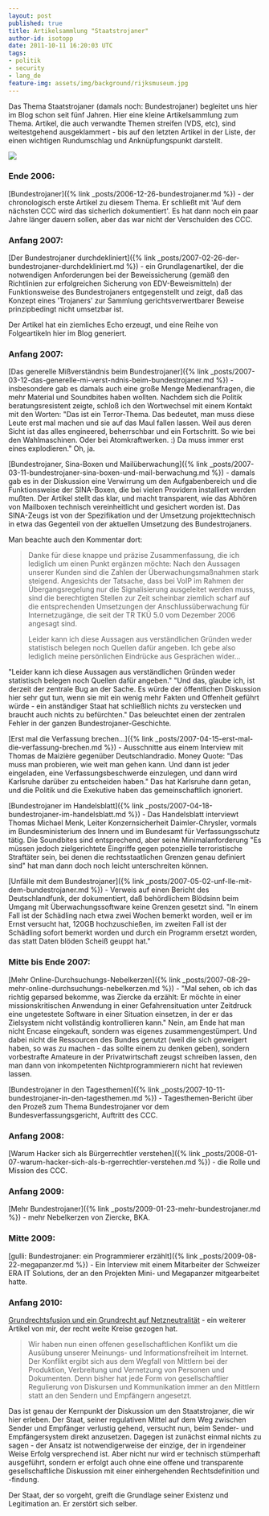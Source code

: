 ```yaml
---
layout: post
published: true
title: Artikelsammlung "Staatstrojaner"
author-id: isotopp
date: 2011-10-11 16:20:03 UTC
tags:
- politik
- security
- lang_de
feature-img: assets/img/background/rijksmuseum.jpg
---
```


Das Thema Staatstrojaner (damals noch: Bundestrojaner) begleitet uns hier im
Blog schon seit fünf Jahren. Hier eine kleine Artikelsammlung zum Thema.
Artikel, die auch verwandte Themen streifen (VDS, etc), sind weitestgehend
ausgeklammert - bis auf den letzten Artikel in der Liste, der einen
wichtigen Rundumschlag und Anknüpfungspunkt darstellt.

![](/uploads/bundestrojaner.jpg)

### Ende 2006:

[Bundestrojaner]({% link _posts/2006-12-26-bundestrojaner.md %}) - der
chronologisch erste Artikel zu diesem Thema. Er schließt mit 'Auf dem
nächsten CCC wird das sicherlich dokumentiert'. Es hat dann noch ein paar
Jahre länger dauern sollen, aber das war nicht der Verschulden des CCC.

### Anfang 2007:

[Der Bundestrojaner durchdekliniert]({% link _posts/2007-02-26-der-bundestrojaner-durchdekliniert.md %}) - 
ein Grundlagenartikel, der die notwendigen Anforderungen bei der
Beweissicherung (gemäß den Richtlinien zur erfolgreichen Sicherung von
EDV-Beweismitteln) der Funktionsweise des Bundestrojaners entgegenstellt und
zeigt, daß das Konzept eines 'Trojaners' zur Sammlung gerichtsverwertbarer
Beweise prinzipbedingt nicht umsetzbar ist.

Der Artikel hat ein ziemliches Echo erzeugt, und eine Reihe von
Folgeartikeln hier im Blog generiert.

### Anfang 2007:

[Das generelle Mißverständnis beim Bundestrojaner]({% link _posts/2007-03-12-das-generelle-mi-verst-ndnis-beim-bundestrojaner.md %}) -
insbesondere gab es damals auch eine große Menge Medienanfragen, die mehr
Material und Soundbites haben wollten. Nachdem sich die Politik
beratungsresistent zeigte, schloß ich den Wortwechsel mit einem Kontakt mit
den Worten: "Das ist ein Terror-Thema. Das bedeutet, man muss diese Leute
erst mal machen und sie auf das Maul fallen lassen. Weil aus deren Sicht ist
das alles engineered, beherrschbar und ein Fortschritt. So wie bei den
Wahlmaschinen. Oder bei Atomkraftwerken. :) Da muss immer erst eines
explodieren." Oh, ja.

[Bundestrojaner, Sina-Boxen und Mailüberwachung]({% link _posts/2007-03-11-bundestrojaner-sina-boxen-und-mail-berwachung.md %}) - 
damals gab es in der Diskussion eine Verwirrung um den Aufgabenbereich und
die Funktionsweise der SINA-Boxen, die bei vielen Providern installiert
werden mußten. Der Artikel stellt das klar, und macht transparent, wie das
Abhören von Mailboxen technisch vereinheitlicht und gesichert worden ist.
Das SINA-Zeugs ist von der Spezifikation und der Umsetzung projekttechnisch
in etwa das Gegenteil von der aktuellen Umsetzung des Bundestrojaners.

Man beachte auch den Kommentar dort: 

> Danke für diese knappe und präzise Zusammenfassung, die ich lediglich um
> einen Punkt ergänzen möchte: Nach den Aussagen unserer Kunden sind die
> Zahlen der Überwachungsmaßnahmen stark steigend. Angesichts der Tatsache,
> dass bei VoIP im Rahmen der Übergangsregelung nur die Signalisierung
> ausgeleitet werden muss, sind die berechtigten Stellen zur Zeit scheinbar
> ziemlich scharf auf die entsprechenden Umsetzungen der
> Anschlussüberwachung für Internetzugänge, die seit der TR TKÜ 5.0 vom
> Dezember 2006 angesagt sind.
> 
> Leider kann ich diese Aussagen aus verständlichen Gründen weder
> statistisch belegen noch Quellen dafür angeben. Ich gebe also lediglich
> meine persönlichen Eindrücke aus Gesprächen wider...

"Leider kann ich diese Aussagen aus verständlichen Gründen weder statistisch
belegen noch Quellen dafür angeben." "Und das, glaube ich, ist derzeit der
zentrale Bug an der Sache. Es würde der öffentlichen Diskussion hier sehr
gut tun, wenn sie mit ein wenig mehr Fakten und Offenheit geführt würde -
ein anständiger Staat hat schließlich nichts zu verstecken und braucht auch
nichts zu befürchten." Das beleuchtet einen der zentralen Fehler in der
ganzen Bundestrojaner-Geschichte.

[Erst mal die Verfassung brechen...]({% link _posts/2007-04-15-erst-mal-die-verfassung-brechen.md %}) - 
Ausschnitte aus einem Interview mit Thomas de Maizière gegenüber
Deutschlandradio. Money Quote: "Das muss man probieren, wie weit man gehen
kann. Und dann ist jeder eingeladen, eine Verfassungsbeschwerde einzulegen,
und dann wird Karlsruhe darüber zu entscheiden haben." Das hat Karlsruhe
dann getan, und die Politik und die Exekutive haben das gemeinschaftlich
ignoriert.

[Bundestrojaner im Handelsblatt]({% link _posts/2007-04-18-bundestrojaner-im-handelsblatt.md  %}) - 
Das Handelsblatt interviewt Thomas Michael Menk, Leiter Konzernsicherheit
Daimler-Chrysler, vormals im Bundesministerium des Innern und im Bundesamt
für Verfassungsschutz tätig. Die Soundbites sind entsprechend, aber seine
Minimalanforderung "Es müssen jedoch zielgerichtete Eingriffe gegen
potenzielle terroristische Straftäter sein, bei denen die rechtsstaatlichen
Grenzen genau definiert sind" hat man dann doch noch leicht unterschreiten
können.

[Unfälle mit dem Bundestrojaner]({% link _posts/2007-05-02-unf-lle-mit-dem-bundestrojaner.md %}) - 
Verweis auf einen Bericht des Deutschlandfunk, der dokumentiert, daß
behördlichem Blödsinn beim Umgang mit Überwachungssoftware keine Grenzen
gesetzt sind. "In einem Fall ist der Schädling nach etwa zwei Wochen bemerkt
worden, weil er im Ernst versucht hat, 120GB hochzuschießen, im zweiten Fall
ist der Schädling sofort bemerkt worden und durch ein Programm ersetzt
worden, das statt Daten blöden Scheiß geuppt hat."

### Mitte bis Ende 2007:

[Mehr Online-Durchsuchungs-Nebelkerzen]({% link _posts/2007-08-29-mehr-online-durchsuchungs-nebelkerzen.md %}) - 
"Mal sehen, ob ich das richtig geparsed bekomme, was Ziercke da erzählt: Er
möchte in einer missionskritischen Anwendung in einer Gefahrensituation
unter Zeitdruck eine ungetestete Software in einer Situation einsetzen, in
der er das Zielsystem nicht vollständig kontrollieren kann." Nein, am Ende
hat man nicht Encase eingekauft, sondern was eigenes zusammengestümpert. Und
dabei nicht die Ressourcen des Bundes genutzt (weil die sich geweigert
haben, so was zu machen - das sollte einem zu denken geben), sondern
vorbestrafte Amateure in der Privatwirtschaft zeugst schreiben lassen, den
man dann von inkompetenten Nichtprogrammierern nicht hat reviewen lassen.

[Bundestrojaner in den Tagesthemen]({% link _posts/2007-10-11-bundestrojaner-in-den-tagesthemen.md %}) - 
Tagesthemen-Bericht über den Prozeß zum Thema Bundestrojaner vor dem
Bundesverfassungsgericht, Auftritt des CCC.

### Anfang 2008:

[Warum Hacker sich als Bürgerrechtler verstehen]({% link _posts/2008-01-07-warum-hacker-sich-als-b-rgerrechtler-verstehen.md %}) - 
die Rolle und Mission des CCC.

### Anfang 2009:

[Mehr Bundestrojaner]({% link _posts/2009-01-23-mehr-bundestrojaner.md %}) - 
mehr Nebelkerzen von Ziercke, BKA.

### Mitte 2009:

[gulli: Bundestrojaner: ein Programmierer erzählt]({% link _posts/2009-08-22-megapanzer.md %}) - 
Ein Interview mit einem Mitarbeiter der Schweizer ERA IT Solutions, der an
den Projekten Mini- und Megapanzer mitgearbeitet hatte.

### Anfang 2010:

[Grundrechtsfusion und ein Grundrecht auf Netzneutralität](http://blog.koehntopp.de/archives/2763-Grundrechtsfusion-und-ein-Grundrecht-auf-Netzneutralitaet.html) - 
ein weiterer Artikel von mir, der recht weite Kreise gezogen hat. 

> Wir haben nun einen offenen gesellschaftlichen Konflikt um die Ausübung
> unserer Meinungs- und Informationsfreiheit im Internet. Der Konflikt
> ergibt sich aus dem Wegfall von Mittlern bei der Produktion, Verbreitung
> und Vernetzung von Personen und Dokumenten. Denn bisher hat jede Form von
> gesellschaftlier Regulierung von Diskursen und Kommunikation immer an den
> Mittlern statt an den Sendern und Empfängern angesetzt.

Das ist genau der Kernpunkt der Diskussion um den Staatstrojaner, die wir
hier erleben. Der Staat, seiner regulativen Mittel auf dem Weg zwischen
Sender und Empfänger verlustig gehend, versucht nun, beim Sender- und
Empfängersystem direkt anzusetzen. Dagegen ist zunächst einmal nichts zu
sagen - der Ansatz ist notwendigerweise der einzige, der in irgendeiner
Weise Erfolg versprechend ist. Aber nicht nur wird er technisch stümperhaft
ausgeführt, sondern er erfolgt auch ohne eine offene und transparente
gesellschaftliche Diskussion mit einer einhergehenden Rechtsdefinition und
-findung.

Der Staat, der so vorgeht, greift die Grundlage seiner Existenz und
Legitimation an. Er zerstört sich selber.
